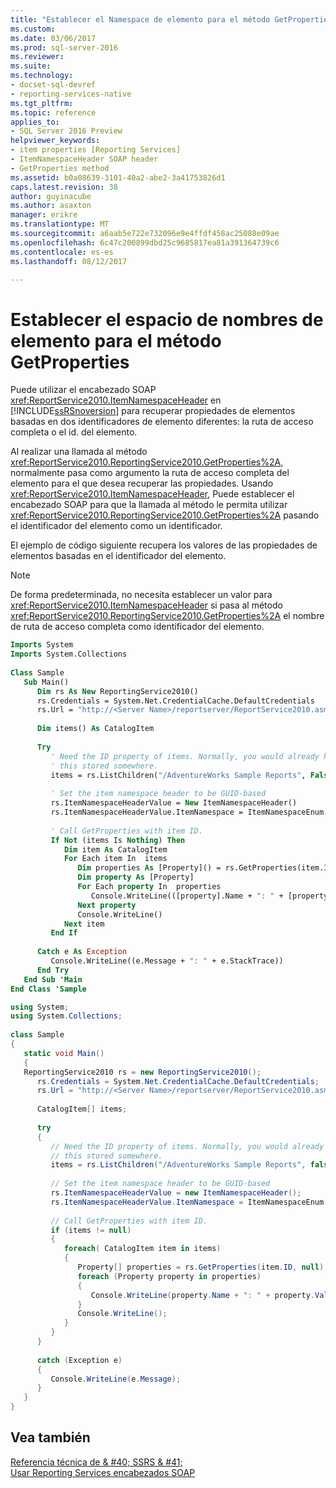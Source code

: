 ```yaml
---
title: "Establecer el Namespace de elemento para el método GetProperties | Documentos de Microsoft"
ms.custom: 
ms.date: 03/06/2017
ms.prod: sql-server-2016
ms.reviewer: 
ms.suite: 
ms.technology:
- docset-sql-devref
- reporting-services-native
ms.tgt_pltfrm: 
ms.topic: reference
applies_to:
- SQL Server 2016 Preview
helpviewer_keywords:
- item properties [Reporting Services]
- ItemNamespaceHeader SOAP header
- GetProperties method
ms.assetid: b0a08639-3101-40a2-abe2-3a41753826d1
caps.latest.revision: 38
author: guyinacube
ms.author: asaxton
manager: erikre
ms.translationtype: MT
ms.sourcegitcommit: a6aab5e722e732096e9e4ffdf458ac25088e09ae
ms.openlocfilehash: 6c47c200899dbd25c9685817ea81a391364739c6
ms.contentlocale: es-es
ms.lasthandoff: 08/12/2017

---
```

# <a name="setting-the-item-namespace-for-the-getproperties-method"></a>Establecer el espacio de nombres de elemento para el método GetProperties
  Puede utilizar el encabezado SOAP <xref:ReportService2010.ItemNamespaceHeader> en [!INCLUDE[ssRSnoversion](../../includes/ssrsnoversion-md.md)] para recuperar propiedades de elementos basadas en dos identificadores de elemento diferentes: la ruta de acceso completa o el id. del elemento.  
  
 Al realizar una llamada al método <xref:ReportService2010.ReportingService2010.GetProperties%2A>, normalmente pasa como argumento la ruta de acceso completa del elemento para el que desea recuperar las propiedades. Usando <xref:ReportService2010.ItemNamespaceHeader>, Puede establecer el encabezado SOAP para que la llamada al método le permita utilizar <xref:ReportService2010.ReportingService2010.GetProperties%2A> pasando el identificador del elemento como un identificador.  
  
 El ejemplo de código siguiente recupera los valores de las propiedades de elementos basadas en el identificador del elemento.  
  
> [!NOTE]  
>  De forma predeterminada, no necesita establecer un valor para <xref:ReportService2010.ItemNamespaceHeader> si pasa al método <xref:ReportService2010.ReportingService2010.GetProperties%2A> el nombre de ruta de acceso completa como identificador del elemento.  
  
```vb  
Imports System  
Imports System.Collections  
  
Class Sample  
   Sub Main()  
      Dim rs As New ReportingService2010()  
      rs.Credentials = System.Net.CredentialCache.DefaultCredentials  
      rs.Url = "http://<Server Name>/reportserver/ReportService2010.asmx"  
  
      Dim items() As CatalogItem  
  
      Try  
         ' Need the ID property of items. Normally, you would already have   
         ' this stored somewhere.  
         items = rs.ListChildren("/AdventureWorks Sample Reports", False)  
  
         ' Set the item namespace header to be GUID-based  
         rs.ItemNamespaceHeaderValue = New ItemNamespaceHeader()  
         rs.ItemNamespaceHeaderValue.ItemNamespace = ItemNamespaceEnum.GUIDBased  
  
         ' Call GetProperties with item ID.  
         If Not (items Is Nothing) Then  
            Dim item As CatalogItem  
            For Each item In  items  
               Dim properties As [Property]() = rs.GetProperties(item.ID, Nothing)  
               Dim property As [Property]  
               For Each property In  properties  
                  Console.WriteLine(([property].Name + ": " + [property].Value))  
               Next property  
               Console.WriteLine()  
            Next item  
         End If  
  
      Catch e As Exception  
         Console.WriteLine((e.Message + ": " + e.StackTrace))  
      End Try  
   End Sub 'Main  
End Class 'Sample  
```  
  
```csharp  
using System;  
using System.Collections;  
  
class Sample  
{  
   static void Main()  
   {  
   ReportingService2010 rs = new ReportingService2010();  
      rs.Credentials = System.Net.CredentialCache.DefaultCredentials;  
      rs.Url = "http://<Server Name>/reportserver/ReportService2010.asmx";  
  
      CatalogItem[] items;  
  
      try  
      {  
         // Need the ID property of items. Normally, you would already have   
         // this stored somewhere.  
         items = rs.ListChildren("/AdventureWorks Sample Reports", false);  
  
         // Set the item namespace header to be GUID-based  
         rs.ItemNamespaceHeaderValue = new ItemNamespaceHeader();  
         rs.ItemNamespaceHeaderValue.ItemNamespace = ItemNamespaceEnum.GUIDBased;  
  
         // Call GetProperties with item ID.  
         if (items != null)  
         {  
            foreach( CatalogItem item in items)  
            {  
               Property[] properties = rs.GetProperties(item.ID, null);  
               foreach (Property property in properties)  
               {  
                  Console.WriteLine(property.Name + ": " + property.Value);  
               }  
               Console.WriteLine();  
            }  
         }  
      }  
  
      catch (Exception e)  
      {  
         Console.WriteLine(e.Message);  
      }  
   }  
}  
```  
  
## <a name="see-also"></a>Vea también  
 [Referencia técnica de & #40; SSRS & #41;](../../reporting-services/technical-reference-ssrs.md)   
 [Usar Reporting Services encabezados SOAP](../../reporting-services/report-server-web-service-net-framework-soap-headers/using-reporting-services-soap-headers.md)  
  
  
